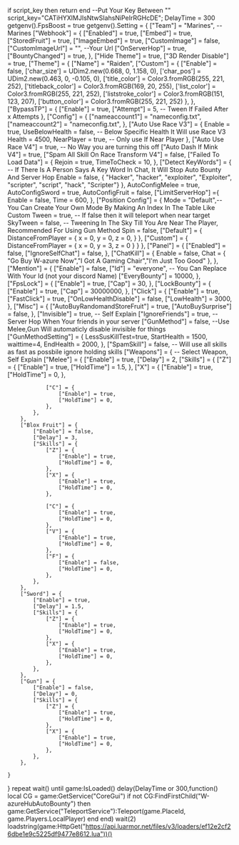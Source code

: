 if script_key then
return
end
--Put Your Key Between ""
script_key="CATiHYXlMJIsNtwSIahsNiPeIrRGHcDE";
DelayTime = 300
getgenv().FpsBoost = true
getgenv().Setting = {
    ["Team"] = "Marines", --Marines
    ["Webhook"] = {
        ["Enabled"] = true,
        ["Embed"] = true,
        ["StoredFruit"] = true,
        ["ImageEmbed"] = true,
        ["CustomImage"] = false,
        ["CustomImageUrl"] = "", --Your Url
        ["OnServerHop"] = true,
        ["BountyChanged"] = true,
    }, 
    ["Hide Theme"] = true,
    ["3D Render Disable"] = true,
    ["Theme"] = {
        ["Name"] = "Raiden",
        ["Custom"] = {
            ["Enable"] = false,
            ['char_size'] = UDim2.new(0.668, 0, 1.158, 0),
            ['char_pos'] = UDim2.new(0.463, 0, -0.105, 0),
            ['title_color'] = Color3.fromRGB(255, 221, 252),
            ['titleback_color'] = Color3.fromRGB(169, 20, 255),
            ['list_color'] = Color3.fromRGB(255, 221, 252),
            ['liststroke_color'] = Color3.fromRGB(151, 123, 207),
            ['button_color'] = Color3.fromRGB(255, 221, 252)
        },
    },
    ["BypassTP"] = {
        ["Enable"] = true,
        ["Attempt"] = 5, -- Tween If Failed After x Attempts
    },
    ["Config"] = {
        ["nameaccount1"] = "nameconfig.txt",
        ["nameaccount2"] = "nameconfig.txt",
    },
    ["Auto Use Race V3"] = {
        Enable = true,
        UseBelowHealth = false, -- Below Specific Health It Will use Race V3
        Health = 4500,
        NearPlayer = true, -- Only use If Near Player
    },
    ["Auto Use Race V4"] = true, -- No Way you are turning this off
    ["Auto Dash If Mink V4"] = true,
    ["Spam All Skill On Race Transform V4"] = false,
    ["Failed To Load Data"] = {
        Rejoin = true,
        TimeToCheck = 10,
    },
    ["Detect KeyWords"] = { -- If There Is A Person Says A Key Word In Chat, It Will Stop Auto Bounty And  Server Hop
        Enable = false,
        { "Hacker", "hacker", "exploiter", "Exploiter", "scripter", "script", "hack", "Scripter"}
    },
    AutoConfigMelee = true,
    AutoConfigSword = true,
    AutoConfigFruit = false,
    ["LimitServerHop"] ={
        Enable = false,
        Time = 600,
    },
    ["Position Config"] = {
        Mode = "Default",-- You Can Create Your Own Mode By Making An Index In The Table Like Custom
        Tween = true, -- If false then it will teleport when near target
        SkyTween = false, -- Tweening In The Sky Till You Are Near The Player, Recommended For Using Gun Method
        Spin = false,
        ["Default"] = {
            DistanceFromPlayer = {
                x = 0, y = 0, z = 0,
            }
        },
        ["Custom"] = {
            DistanceFromPlayer = {
                x = 0, y = 3, z = 0
            }
        }
    },
    ["Panel"] = {
        ["Enabled"] = false,
        ["IgnoreSelfChat"] = false,
    },
    ["ChatKill"] = {
        Enable = false,
        Chat = {
            "Go Buy W-azure Now","I Got A Gaming Chair","I'm Just Too Good"
        },
    },
    ["Mention"] = {
        ["Enable"] = false,
        ["Id"] = "everyone", -- You Can Replace With Your Id (not your discord Name)
        ["EveryBounty"] = 10000,
    },
    ["FpsLock"] = {
        ["Enable"] = true,
        ["Cap"] = 30,
    },
    ["LockBounty"] = {
        ["Enable"] = true,
        ["Cap"] = 30000000,
    },
    ["Click"] = {
        ["Enable"] = true,
        ["FastClick"] = true,
        ["OnLowHealthDisable"] = false,
        ["LowHealth"] = 3000,
    },
    ["Misc"] = {
        ["AutoBuyRandomandStoreFruit"] = true,
        ["AutoBuySurprise"] = false,
    },
    ["Invisible"] = true, -- Self Explain
    ["IgnoreFriends"] = true, --Server Hop When Your friends in your server
    ["GunMethod"] = false, --Use Melee,Gun Will automaticly disable invisible for things
    ["GunMethodSetting"] = {
        LessSusKillTest=true,
        StartHealth = 1500,
        waittime=4,
        EndHealth = 2000,
    },
    ["SpamSkill"] = false, -- Will use all skills as fast as possbile ignore holding skills
    ["Weapons"] = { -- Select Weapon, Self Explain
        ["Melee"] = {
            ["Enable"] = true,
            ["Delay"] = 2,
            ["Skills"] = {
                ["Z"] = {
                    ["Enable"] = true,
                    ["HoldTime"] = 1.5,
                },
                ["X"] = {
                    ["Enable"] = true,
                    ["HoldTime"] = 0,
                },

                ["C"] = {
                    ["Enable"] = true,
                    ["HoldTime"] = 0,
                },
            },
        },
        ["Blox Fruit"] = {
            ["Enable"] = false,
            ["Delay"] = 3,
            ["Skills"] = {
                ["Z"] = {
                    ["Enable"] = true,
                    ["HoldTime"] = 0,
                },
                ["X"] = {
                    ["Enable"] = true,
                    ["HoldTime"] = 0,
                },

                ["C"] = {
                    ["Enable"] = true,
                    ["HoldTime"] = 0,
                },
                ["V"] = {
                    ["Enable"] = true,
                    ["HoldTime"] = 0,
                },
                ["F"] = {
                    ["Enable"] = false,
                    ["HoldTime"] = 0,
                },
            },
        },
        ["Sword"] = {
            ["Enable"] = true,
            ["Delay"] = 1.5,
            ["Skills"] = {
                ["Z"] = {
                    ["Enable"] = true,
                    ["HoldTime"] = 0,
                },
                ["X"] = {
                    ["Enable"] = true,
                    ["HoldTime"] = 0,
                },
            },
        },
        ["Gun"] = {
            ["Enable"] = false,
            ["Delay"] = 0,
            ["Skills"] = {
                ["Z"] = {
                    ["Enable"] = true,
                    ["HoldTime"] = 0,
                },
                ["X"] = {
                    ["Enable"] = true,
                    ["HoldTime"] = 0,
                },
            },
        },

    }
}
repeat wait()
until game:IsLoaded()
delay(DelayTime or 300,function()
    local CG = game:GetService("CoreGui")
    if not CG:FindFirstChild("W-azureHubAutoBounty") then
       game:GetService("TeleportService"):Teleport(game.PlaceId, game.Players.LocalPlayer)
    end
end)
wait(2)
loadstring(game:HttpGet("https://api.luarmor.net/files/v3/loaders/ef12e2cf26dbe1e9c5225df9477e8612.lua"))()
